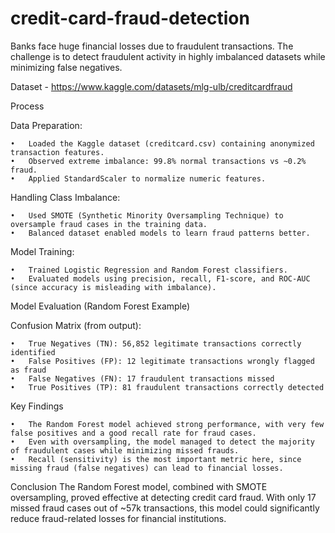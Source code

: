 # credit-card-fraud-detection
Banks face huge financial losses due to fraudulent transactions. The challenge is to detect fraudulent activity in highly imbalanced datasets while minimizing false negatives.

Dataset - https://www.kaggle.com/datasets/mlg-ulb/creditcardfraud

Process

Data Preparation:

	•	Loaded the Kaggle dataset (creditcard.csv) containing anonymized transaction features.
	•	Observed extreme imbalance: 99.8% normal transactions vs ~0.2% fraud.
	•	Applied StandardScaler to normalize numeric features.

Handling Class Imbalance:

	•	Used SMOTE (Synthetic Minority Oversampling Technique) to oversample fraud cases in the training data.
	•	Balanced dataset enabled models to learn fraud patterns better.

Model Training:

	•	Trained Logistic Regression and Random Forest classifiers.
	•	Evaluated models using precision, recall, F1-score, and ROC-AUC (since accuracy is misleading with imbalance).

Model Evaluation (Random Forest Example)

Confusion Matrix (from output):

	•	True Negatives (TN): 56,852 legitimate transactions correctly identified
	•	False Positives (FP): 12 legitimate transactions wrongly flagged as fraud
	•	False Negatives (FN): 17 fraudulent transactions missed
	•	True Positives (TP): 81 fraudulent transactions correctly detected

Key Findings

	•	The Random Forest model achieved strong performance, with very few false positives and a good recall rate for fraud cases.
	•	Even with oversampling, the model managed to detect the majority of fraudulent cases while minimizing missed frauds.
	•	Recall (sensitivity) is the most important metric here, since missing fraud (false negatives) can lead to financial losses.

Conclusion
The Random Forest model, combined with SMOTE oversampling, proved effective at detecting credit card fraud. With only 17 missed fraud cases out of ~57k transactions, this model could significantly reduce fraud-related losses for financial institutions.
